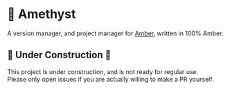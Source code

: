 # 🔮 Amethyst

A version manager, and project manager for [Amber](https://amber-lang.com), written in 100% Amber.

## 🚧 Under Construction 🚧
This project is under construction, and is not ready for regular use. <br />
Please only open issues if you are actually willing to make a PR yourself.
